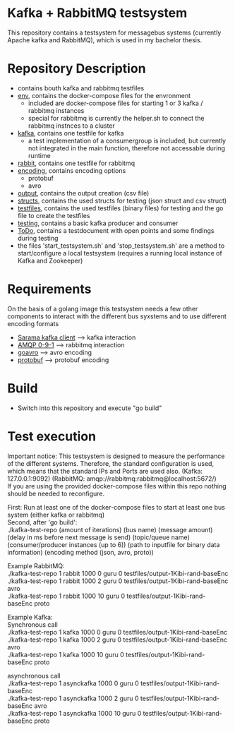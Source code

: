# Kafka + RabbitMQ testsystem

This repository contains a testsystem for messagebus systems (currently Apache kafka and RabbitMQ), which is used in my bachelor thesis.  

# Repository Description
- contains bouth kafka and rabbitmq testfiles
- [env](#env), contains the docker-compose files for the envronment
    - included are docker-compose files for starting 1 or 3 kafka / rabbitmq instances
    - special for rabbitmq is currently the helper.sh to connect the rabbitmq instnces to a cluster
- [kafka](#kafka), contains one testfile for kafka
    - a test implementation of a consumergroup is included, but currently not integrated in the main function, therefore not accessable during runtime
- [rabbit](#rabbit), contains one testfile for rabbitmq
- [encoding](#encoding), contains encoding options
    - protobuf
    - avro
- [output](#output), contains the output creation (csv file)
- [structs](#structs), contains the used structs for testing (json struct and csv struct)
- [testfiles](#testfiles), contains the used testfiles (binary files) for testing and the go file to create the testfiles
- [testing](#testing), contains a basic kafka producer and consumer
- [ToDo](#ToDo), contains a testdocument with open points and some findings during testing
- the files 'start_testsystem.sh' and 'stop_testsystem.sh' are a method to start/configure a local testsystem (requires a running local instance of Kafka and Zookeeper)

# Requirements
On the basis of a golang image this testsystem needs a few other components to interact with the different bus syxstems and to use different encoding formats
- [Sarama kafka client](https://github.com/Shopify/sarama) --> kafka interaction
- [AMQP 0-9-1](https://github.com/streadway/amqp) --> rabbitmq interaction
- [goavro](https://github.com/linkedin/goavro) --> avro encoding
- [protobuf](https://github.com/golang/protobuf/proto) --> protobuf encoding

# Build
- Switch into this repository and execute "go build"

# Test execution
Important notice:
This testsystem is designed to measure the performance of the different systems. Therefore, the standard configuration is used, which means that the standard IPs and Ports are used also. (Kafka: 127.0.0.1:9092) (RabbitMQ: amqp://rabbitmq:rabbitmq@localhost:5672/)  
If you are using the provided docker-compose files within this repo nothing should be needed to reconfigure.

First:
Run at least one of the docker-compose files to start at least one bus system (either kafka or rabbitmq)  
Second, after 'go build':  
./kafka-test-repo (amount of iterations) (bus name) (message amount) (delay in ms before next message is send) (topic/queue name) (consumer/producer instances (up to 6)) (path to inputfile for binary data information) (encoding method (json, avro, proto))

Example RabbitMQ:  
./kafka-test-repo 1 rabbit 1000 0 guru 0 testfiles/output-1Kibi-rand-baseEnc  
./kafka-test-repo 1 rabbit 1000 2 guru 0 testfiles/output-1Kibi-rand-baseEnc avro  
./kafka-test-repo 1 rabbit 1000 10 guru 0 testfiles/output-1Kibi-rand-baseEnc proto  

Example Kafka:  
Synchronous call  
./kafka-test-repo 1 kafka 1000 0 guru 0 testfiles/output-1Kibi-rand-baseEnc  
./kafka-test-repo 1 kafka 1000 2 guru 0 testfiles/output-1Kibi-rand-baseEnc avro  
./kafka-test-repo 1 kafka 1000 10 guru 0 testfiles/output-1Kibi-rand-baseEnc proto  

asynchronous call  
./kafka-test-repo 1 asynckafka 1000 0 guru 0 testfiles/output-1Kibi-rand-baseEnc  
./kafka-test-repo 1 asynckafka 1000 2 guru 0 testfiles/output-1Kibi-rand-baseEnc avro  
./kafka-test-repo 1 asynckafka 1000 10 guru 0 testfiles/output-1Kibi-rand-baseEnc proto  

